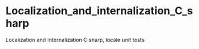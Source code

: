 # Localization_and_internalization_C_sharp
Localization and Internalization C sharp, locale unit tests
